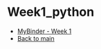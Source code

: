 # Week1_python  
  
  
* [MyBinder - Week 1]()  
* [Back to main](https://github.com/Tunoc/sem4python_notebooks)
